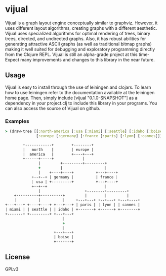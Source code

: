 # vijual

Vijual is a graph layout engine conceptually similar to graphviz. However, it uses different layout algorithms, creating graphs with a different aesthetic. Vijual uses specialized algorithms for optimal rendering of trees, binary trees, directed, and undirected graphs. Also, it has robust abilities for generating attractive ASCII graphs (as well as traditional bitmap graphs) making it well suited for debugging and exploratory programming directly from the Clojure REPL. Vijual is still an alpha-grade project at this time- Expect many improvements and changes to this library in the near future.

## Usage

Vijual is easy to install through the use of leiningen and clojars. To learn how to use leiningen refer to the documentation available at the leiningen home page. Then, simply include [vijual "0.1.0-SNAPSHOT"] as a dependency in your project.clj to include this library in your programs. You can also access the source of Vijual on github.

### Examples

```clojure
> (draw-tree [[:north-america [:usa [:miami] [:seattle] [:idaho [:boise]]]]
              [:europe [:germany] [:france [:paris] [:lyon] [:cannes]]]])

        +------------+        +--------+
        |   north    |        | europe |
        |  america   |        +----+---+
        +------+-----+             |
               |         +---------+---------+
               +         |                   |
               |    +----+----+          +---+----+
            +--+--+ | germany |          | france |
            | usa | +---------+          +---+----+
            +--+--+                          |
               |                    +--------+---------+
    +----------+----------+         |        |         |
    |          |          |     +---+---+ +--+---+ +---+----+
+---+---+ +----+----+ +---+---+ | paris | | lyon | | cannes |
| miami | | seattle | | idaho | +-------+ +------+ +--------+
+-------+ +---------+ +---+---+
                          |
                          +
                          |
                      +---+---+
                      | boise |
                      +-------+
```



## License

GPLv3
